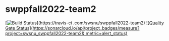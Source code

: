 # swppfall2022-team2

[![Build
Status](https://travis-ci.com/swsnu/swppfall2022-team2.svg?branch=main)](https://travis-ci
.com/swsnu/swppfall2022-team2)
[![Quality Gate
Status](https://sonarcloud.io/api/project_badges/measure?project=swsnu_swppfall2022-team2&
metric=alert_status)](https://sonarcloud.io/dashboard?id=swsnu_swppfall2022-team2)
